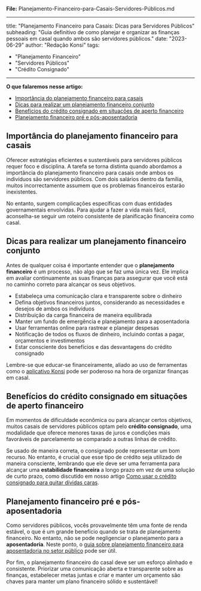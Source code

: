 **File:** Planejamento-Financeiro-para-Casais-Servidores-Públicos.md

---
title: "Planejamento Financeiro para Casais: Dicas para Servidores Públicos"
subheading: "Guia definitivo de como planejar e organizar as finanças pessoais em casal quando ambos são servidores públicos."
date: "2023-06-29"
author: "Redação Konsi"
tags:
- "Planejamento Financeiro"
- "Servidores Públicos"
- "Crédito Consignado"
---

**O que falaremos nesse artigo:**

- [Importância do planejamento financeiro para casais](#importancia-do-planejamento-financeiro-para-casais)
- [Dicas para realizar um planejamento financeiro conjunto](#dicas-para-realizar-um-planejamento-financeiro-conjunto)
- [Benefícios do crédito consignado em situações de aperto financeiro](#beneficios-do-credito-consignado-em-situacoes-de-aperto-financeiro)
- [Planejamento financeiro pré e pós-aposentadoria](#planejamento-financeiro-pre-e-pos-aposentadoria)

## Importância do planejamento financeiro para casais

Oferecer estratégias eficientes e sustentáveis para servidores públicos requer foco e disciplina. A tarefa se torna distinta quando abordamos a importância do planejamento financeiro para casais onde ambos os indivíduos são servidores públicos. Com dois salários dentro da família, muitos incorrectamente assumem que os problemas financeiros estarão inexistentes.

No entanto, surgem complicações específicas com duas entidades governamentais envolvidas. Para ajudar a fazer a vida mais fácil, aconselha-se seguir um roteiro consistente de planificação financeira como casal.

## Dicas para realizar um planejamento financeiro conjunto

Antes de qualquer coisa é importante entender que o **planejamento financeiro** é um processo, não algo que se faz uma única vez. Ele implica em avaliar continuamente as suas finanças para assegurar que você está no caminho correto para alcançar os seus objetivos. 

- Estabeleça uma comunicação clara e transparente sobre o dinheiro
- Defina objetivos financeiros juntos, considerando as necessidades e desejos de ambos os indivíduos
- Distribuição da carga financeira de maneira equilibrada
- Manter um fundo de emergência e planejamento para a aposentadoria
- Usar ferramentas online para rastrear e planejar despesas
- Notificação de todos os fluxos de dinheiro, incluindo contas a pagar, orçamentos e investimentos
- Estar consciente dos benefícios e das desvantagens do crédito consignado

Lembre-se que educar-se financeiramente, aliado ao uso de ferramentas como o [aplicativo Konsi](https://www.konsi.com.br/download) pode ser poderoso na hora de organizar finanças em casal.

## Benefícios do crédito consignado em situações de aperto financeiro

Em momentos de dificuldade econômica ou para alcançar certos objetivos, muitos casais de servidores públicos optam pelo **crédito consignado**, uma modalidade que oferece menores taxas de juros e condições mais favoráveis de parcelamento se comparado a outras linhas de crédito.

Se usado de maneira correta, o consignado pode representar um bom recurso. No entanto, é crucial que esse tipo de crédito seja utilizado de maneira consciente, lembrando que ele deve ser uma ferramenta para alcançar uma **estabilidade financeira** a longo prazo em vez de uma solução de curto prazo, como discutido em nosso artigo [Como usar o crédito consignado para quitar dívidas caras](https://www.konsi.com.br/postagens/como-usar-o-crdito-consignado-para-quitar-dvidas-caras).

## Planejamento financeiro pré e pós-aposentadoria

Como servidores públicos, vocês provavelmente têm uma fonte de renda estável, o que é um grande benefício quando se trata de planejamento financeiro. No entanto, não se pode negligenciar o planejamento para a **aposentadoria**. Neste ponto, o [guia sobre planejamento financeiro para aposentadoria no setor público](https://www.konsi.com.br/postagens/planejamento-financeiro-para-aposentadoria-no-setor-pblico) pode ser útil. 

Por fim, o planejamento financeiro do casal deve ser um esforço alinhado e consistente. Priorizar uma comunicação aberta e transparente sobre as finanças, estabelecer metas juntas e criar e manter um orçamento são chaves para manter um plano financeiro sólido e sustentável!